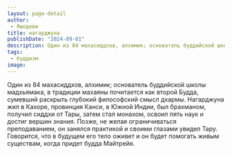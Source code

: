 ```yaml
---
layout: page-detail
author:
 - Яшодеви
title: нагарджуна
publishDate: "2024-09-01"
description: Один из 84 махасиддхов, алхимик; основатель буддийской школы мадхьямака, в традиции махаяны почитается как второй Будда, сумевший раскрыть глубокий философский смысл дхармы. Нагарджуна жил в Кахоре, провинция Канси, в Южной Индии, был брахманом, получил сиддхи от Тары, затем стал монахом, освоил пять наук и достиг вершин знания. Позже, не желая ограничиваться преподаванием, он занялся практикой и своими глазами увидел Тару. Говорится, что в будущем его тело оживет и он будет помогать живым существам, когда придет будда Майтрейя.
tags:
 - буддизм
image: 
---
```


Один из 84 махасиддхов, алхимик; основатель буддийской школы мадхьямака, в традиции махаяны почитается как второй Будда, сумевший раскрыть глубокий философский смысл дхармы. Нагарджуна жил в Кахоре, провинция Канси, в Южной Индии, был брахманом, получил сиддхи от Тары, затем стал монахом, освоил пять наук и достиг вершин знания. Позже, не желая ограничиваться преподаванием, он занялся практикой и своими глазами увидел Тару. Говорится, что в будущем его тело оживет и он будет помогать живым существам, когда придет будда Майтрейя.

